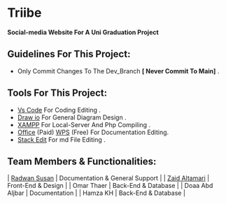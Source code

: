 # Triibe
 **Social-media Website For A Uni Graduation Project**
 

## Guidelines For This Project:

 - Only Commit Changes To The Dev_Branch **[ Never Commit To Main]** .

## Tools For This Project:

 - [Vs Code](https://code.visualstudio.com/) For Coding Editing .
 - [Draw io](https://www.microsoft.com/en-us/p/drawio-diagrams/9mvvszk43qqw#activetab=pivot:overviewtab) For General Diagram Design .
 - [XAMPP](https://www.apachefriends.org/download.html) For Local-Server And Php Compiling .
 - [Office](https://www.office.com/) (Paid) [WPS](https://www.wps.com/) (Free) For Documentation Editing.
 - [Stack Edit](https://stackedit.io/app#) For md File Editing .

## Team Members & Functionalities:
| [Radwan Susan](https://github.com/RadwanSusan) | Documentation & General Support |
| [Zaid Altamari](https://github.com/ZaidAltamari) | Front-End & Design |
| Omar Thaer | Back-End & Database  |
| Doaa Abd Aljbar | Documentation |
| Hamza KH | Back-End & Database |


